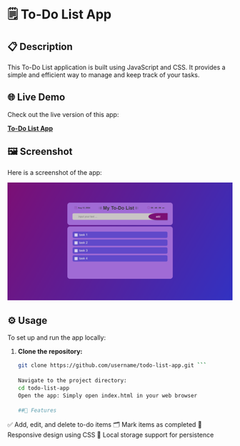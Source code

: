 # 🗒️ **To-Do List App**

## 📋 **Description**

This To-Do List application is built using JavaScript and CSS. It provides a simple and efficient way to manage and keep track of your tasks.

## 🌐 **Live Demo**

Check out the live version of this app:

[**To-Do List App**](https://p-limbo1996.github.io/to-do-list-js/)

## 🖼️ **Screenshot**

Here is a screenshot of the app:

![Screenshot](image/screenshot.png)

## ⚙️ **Usage**

To set up and run the app locally:

1. **Clone the repository:**

   ```bash
   git clone https://github.com/username/todo-list-app.git ```
   
   Navigate to the project directory:
   cd todo-list-app
   Open the app: Simply open index.html in your web browser

   ##🌟 Features
✅ Add, edit, and delete to-do items
🗂️ Mark items as completed
📱 Responsive design using CSS
💾 Local storage support for persistence
